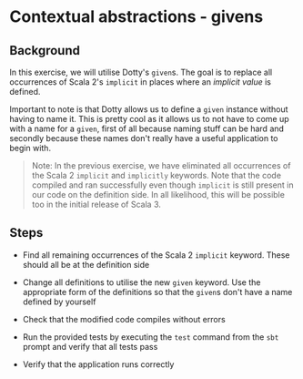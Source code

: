 # Contextual abstractions - givens

## Background

In this exercise, we will utilise Dotty's `given`s. The goal is to replace
all occurrences of Scala 2's `implicit` in places where an *implicit value*
is defined.

Important to note is that Dotty allows us to define a `given` instance without
having to name it. This is pretty cool as it allows us to not have to come up
with a name for a `given`, first of all because naming stuff can be hard and
secondly because these names don't really have a useful application to begin
with.

> Note: In the previous exercise, we have eliminated all occurrences of the
Scala 2 `implicit` and `implicitly` keywords. Note that the code compiled and ran
successfully even though `implicit` is still present in our code on the
definition side. In all likelihood, this will be possible too in the initial
release of Scala 3.

## Steps

- Find all remaining occurrences of the Scala 2 `implicit` keyword. These
  should all be at the definition side

- Change all definitions to utilise the new `given` keyword. Use the
  appropriate form of the definitions so that the `given`s don't have a name
  defined by yourself

- Check that the modified code compiles without errors

- Run the provided tests by executing the `test` command from the `sbt` prompt
  and verify that all tests pass

- Verify that the application runs correctly
